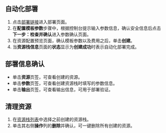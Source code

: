 ## 自动化部署
1. 点击[部署链接](https://ros.console.aliyun.com/region/stacks/create?templateUrl=https://ros-public-templates.oss-cn-hangzhou.aliyuncs.com/ros-templates/examples/elastic/slb-with-2-ecs.yml&hideStepRow=true&hideStackConfig=true&pageTitle=&isSimplified=true&balanceIntercept=true)进入部署页面。
2. 在**配置模板参数**步骤中，根据控制台提示输入参数信息，确认安全信息后点击**下一步：检查并确认**进入参数确认页面。
3. 在资源配置预览页面，确认模板参数以及费用之后，单击**创建**。
4. 当**资源栈信息**页面的**状态**显示为**创建成功**时表示自动化部署完成。

## 部署信息确认
- 单击**资源**页签，可查看创建的资源。
- 单击**参数**页签，可查看创建资源栈时填写的参数信息。
- 单击**输出**页签，可查看输出信息，可用于部署验证。

## 清理资源
1. 在[资源栈列表](https://ros.console.aliyun.com/region/stacks)中选择之前创建的资源栈。
2. 单击其右侧**操作**列的**删除**并确认，可一键删除所有创建的资源。
